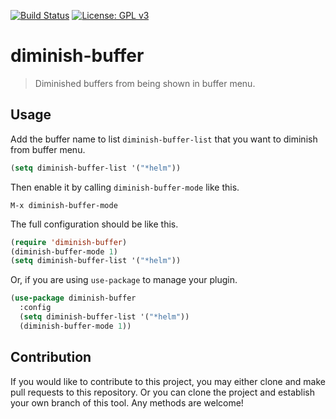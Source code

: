 [![Build Status](https://travis-ci.com/jcs090218/diminish-buffer.svg?branch=master)](https://travis-ci.com/jcs090218/diminish-buffer)
[![License: GPL v3](https://img.shields.io/badge/License-GPL%20v3-blue.svg)](https://www.gnu.org/licenses/gpl-3.0)


# diminish-buffer
> Diminished buffers from being shown in buffer menu.


## Usage

Add the buffer name to list `diminish-buffer-list` that you want to diminish
from buffer menu.

```el
(setq diminish-buffer-list '("*helm"))
```

Then enable it by calling `diminish-buffer-mode` like this.

```
M-x diminish-buffer-mode
```

The full configuration should be like this.

```el
(require 'diminish-buffer)
(diminish-buffer-mode 1)
(setq diminish-buffer-list '("*helm"))
```

Or, if you are using `use-package` to manage your plugin.

```el
(use-package diminish-buffer
  :config
  (setq diminish-buffer-list '("*helm"))
  (diminish-buffer-mode 1))
```


## Contribution

If you would like to contribute to this project, you may either
clone and make pull requests to this repository. Or you can
clone the project and establish your own branch of this tool.
Any methods are welcome!

